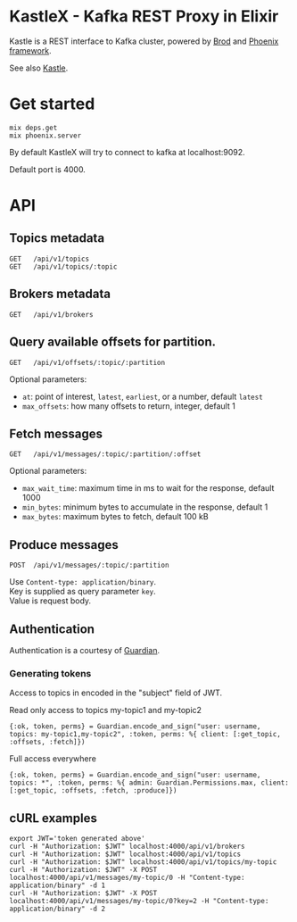 # KastleX - Kafka REST Proxy in Elixir
Kastle is a REST interface to Kafka cluster, powered by [Brod](https://github.com/klarna/brod) and [Phoenix framework](http://www.phoenixframework.org/).

See also [Kastle](https://github.com/klarna/kastle).

# Get started

    mix deps.get
    mix phoenix.server

By default KastleX will try to connect to kafka at localhost:9092.

Default port is 4000.

# API

## Topics metadata

    GET   /api/v1/topics
    GET   /api/v1/topics/:topic

## Brokers metadata

    GET   /api/v1/brokers

## Query available offsets for partition.

    GET   /api/v1/offsets/:topic/:partition

Optional parameters:
  * `at`: point of interest, `latest`, `earliest`, or a number, default `latest`
  * `max_offsets`: how many offsets to return, integer, default 1

## Fetch messages

    GET   /api/v1/messages/:topic/:partition/:offset

Optional parameters:
  * `max_wait_time`: maximum time in ms to wait for the response, default 1000
  * `min_bytes`: minimum bytes to accumulate in the response, default 1
  * `max_bytes`: maximum bytes to fetch, default 100 kB

## Produce messages

    POST  /api/v1/messages/:topic/:partition

Use `Content-type: application/binary`.  
Key is supplied as query parameter `key`.  
Value is request body.  

## Authentication
Authentication is a courtesy of [Guardian](https://github.com/ueberauth/guardian).

### Generating tokens
Access to topics in encoded in the "subject" field of JWT.

Read only access to topics my-topic1 and my-topic2

    {:ok, token, perms} = Guardian.encode_and_sign("user: username, topics: my-topic1,my-topic2", :token, perms: %{ client: [:get_topic, :offsets, :fetch]})

Full access everywhere

    {:ok, token, perms} = Guardian.encode_and_sign("user: username, topics: *", :token, perms: %{ admin: Guardian.Permissions.max, client: [:get_topic, :offsets, :fetch, :produce]})

## cURL examples

    export JWT='token generated above'
    curl -H "Authorization: $JWT" localhost:4000/api/v1/brokers
    curl -H "Authorization: $JWT" localhost:4000/api/v1/topics
    curl -H "Authorization: $JWT" localhost:4000/api/v1/topics/my-topic
    curl -H "Authorization: $JWT" -X POST localhost:4000/api/v1/messages/my-topic/0 -H "Content-type: application/binary" -d 1
    curl -H "Authorization: $JWT" -X POST localhost:4000/api/v1/messages/my-topic/0?key=2 -H "Content-type: application/binary" -d 2
